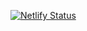 [![Netlify Status](https://api.netlify.com/api/v1/badges/c7dfeaf0-fce4-45ea-a6eb-1dbe4ca75029/deploy-status)](https://app.netlify.com/sites/sharp-visvesvaraya-7dc639/deploys)
